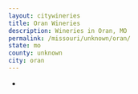 ```yaml
---
layout: citywineries
title: Oran Wineries
description: Wineries in Oran, MO
permalink: /missouri/unknown/oran/
state: mo
county: unknown
city: oran
---
```

-
